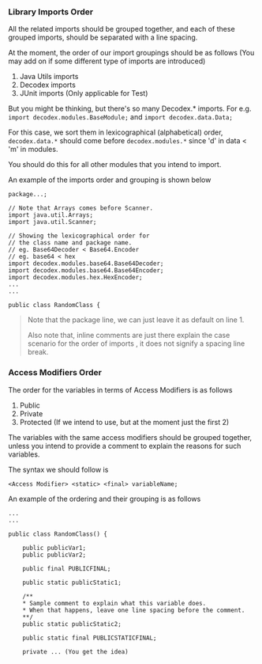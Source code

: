 ### Library Imports Order

All the related imports should be grouped together, and each of these grouped imports,
should be separated with a line spacing.

At the moment, the order of our import groupings should be as follows
(You may add on if some different type of imports are introduced)

1. Java Utils imports
2. Decodex imports
3. JUnit imports (Only applicable for Test)

But you might be thinking, but there's so many Decodex.* imports.
For e.g. `import decodex.modules.BaseModule;` and `import decodex.data.Data;`

For this case, we sort them in lexicographical (alphabetical) order, `decodex.data.*`
should come before `decodex.modules.*` since 'd' in data < 'm' in modules.

You should do this for all other modules that you intend to import.

An example of the imports order and grouping is shown below

```
package...;

// Note that Arrays comes before Scanner.
import java.util.Arrays;
import java.util.Scanner;

// Showing the lexicographical order for 
// the class name and package name.
// eg. Base64Decoder < Base64.Encoder
// eg. base64 < hex 
import decodex.modules.base64.Base64Decoder;
import decodex.modules.base64.Base64Encoder;
import decodex.modules.hex.HexEncoder;
...
...

public class RandomClass {
```

> Note that the package line, we can just leave it as default on line 1.
> 
> Also note that, inline comments are just there explain the case scenario for the order of imports
> , it does not signify a spacing line break.


### Access Modifiers Order

The order for the variables in terms of Access Modifiers is as follows

1. Public
2. Private
3. Protected (If we intend to use, but at the moment just the first 2)

The variables with the same access modifiers should be grouped together,
unless you intend to provide a comment to explain the reasons for such variables.

The syntax we should follow is

`<Access Modifier> <static> <final> variableName;`

An example of the ordering and their grouping is as follows

````
...
...

public class RandomClass() {

    public publicVar1;
    public publicVar2;
    
    public final PUBLICFINAL;
    
    public static publicStatic1;
    
    /**
    * Sample comment to explain what this variable does.
    * When that happens, leave one line spacing before the comment.
    **/
    public static publicStatic2;
    
    public static final PUBLICSTATICFINAL;
    
    private ... (You get the idea)
    
````